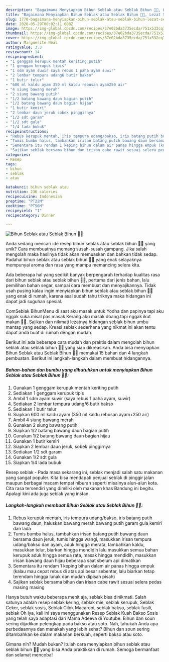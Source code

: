 ```yaml
---
description: "Bagaimana Menyiapkan Bihun Seblak atau Seblak Bihun 🍲🥘, Lezat Sekali"
title: "Bagaimana Menyiapkan Bihun Seblak atau Seblak Bihun 🍲🥘, Lezat Sekali"
slug: 1770-bagaimana-menyiapkan-bihun-seblak-atau-seblak-bihun-lezat-sekali
date: 2020-05-29T00:02:11.608Z
image: https://img-global.cpcdn.com/recipes/37e02bda3735ecda/751x532cq70/bihun-seblak-atau-seblak-bihun-🍲🥘-foto-resep-utama.jpg
thumbnail: https://img-global.cpcdn.com/recipes/37e02bda3735ecda/751x532cq70/bihun-seblak-atau-seblak-bihun-🍲🥘-foto-resep-utama.jpg
cover: https://img-global.cpcdn.com/recipes/37e02bda3735ecda/751x532cq70/bihun-seblak-atau-seblak-bihun-🍲🥘-foto-resep-utama.jpg
author: Marguerite Neal
ratingvalue: 3.3
reviewcount: 14
recipeingredient:
- "1 genggam kerupuk mentah keriting putih"
- "1 genggam kerupuk tipis"
- "1 sdm ayam suwir saya rebus 1 paha ayam suwir"
- "2 lembar tempura udang6 butir bakso"
- "1 butir telur"
- "600 ml kaldu ayam 350 ml kaldu rebusan ayam250 air"
- "4 siung bawang merah"
- "2 siung bawang putih"
- "1/2 batang bawang daun bagian putih"
- "1/2 batang bawang daun bagian hijau"
- "1 butir kemiri"
- "2 lembar daun jeruk sobek pinggirnya"
- "1/2 sdt garam"
- "1/2 sdt gula"
- "1/4 lada bubuk"
recipeinstructions:
- "Rebus kerupuk mentah, iris tempura udang/bakso, iris batang putih bawang daun, haluskan bawang merah bawang putih garam gula kemiri dan lada"
- "Tumis bumbu halus, tambahkan irisan batang putih bawang daun bersama daun jeruk, tumis hingga wangi, masukkan irisan tempura udang/bakso dan ayam, aduk hingga merata, tambahkan kaldu, masukkan telur, biarkan hingga mendidih lalu masukkan semua bahan kerupuk aduk hingga semua rata, masak hingga mendidih, masukkan irisan bawang daun hijau beberapa saat sbelum api dimatikan"
- "Sementara itu rendam 1 keping bihun dalam air panas hingga empuk (kalau mau cepat rebus di atas api besar sebentar, lalu biarkan tetap terendam hingga lunak dan mudah dipisah pisah)"
- "Sajikan seblak bersama bihun dan irisan cabe rawit sesuai selera pedas masing masing"
categories:
- Resep
tags:
- bihun
- seblak
- atau

katakunci: bihun seblak atau 
nutrition: 236 calories
recipecuisine: Indonesian
preptime: "PT22M"
cooktime: "PT56M"
recipeyield: "1"
recipecategory: Dinner

---
```



![Bihun Seblak atau Seblak Bihun 🍲🥘](https://img-global.cpcdn.com/recipes/37e02bda3735ecda/751x532cq70/bihun-seblak-atau-seblak-bihun-🍲🥘-foto-resep-utama.jpg)

Anda sedang mencari ide resep bihun seblak atau seblak bihun 🍲🥘 yang unik? Cara membuatnya memang susah-susah gampang. Jika salah mengolah maka hasilnya tidak akan memuaskan dan bahkan tidak sedap. Padahal bihun seblak atau seblak bihun 🍲🥘 yang enak selayaknya mempunyai aroma dan rasa yang mampu memancing selera kita.

Ada beberapa hal yang sedikit banyak berpengaruh terhadap kualitas rasa dari bihun seblak atau seblak bihun 🍲🥘, pertama dari jenis bahan, lalu pemilihan bahan segar, sampai cara membuat dan menyajikannya. Tidak usah pusing kalau ingin menyiapkan bihun seblak atau seblak bihun 🍲🥘 yang enak di rumah, karena asal sudah tahu triknya maka hidangan ini dapat jadi suguhan spesial.

ComSeblak BihunMenu di saat aku masak untuk Yodha dan papinya tapi aku nggak suka.misal pas masak Kerang.aku masak doang.tapi nggak ikut makan 🤣🤣. Sajikan dan nikmati lezatnya hidangan seblak bihun umbu mantap yang sedap. Kreasi seblak sederhana yang nikmat ini akan tentu dapat anda buat di rumah dengan mudah.


Berikut ini ada beberapa cara mudah dan praktis dalam mengolah bihun seblak atau seblak bihun 🍲🥘 yang siap dikreasikan. Anda bisa menyiapkan Bihun Seblak atau Seblak Bihun 🍲🥘 memakai 15 bahan dan 4 langkah pembuatan. Berikut ini langkah-langkah dalam membuat hidangannya.

<!--inarticleads1-->

##### Bahan-bahan dan bumbu yang dibutuhkan untuk menyiapkan Bihun Seblak atau Seblak Bihun 🍲🥘:

1. Gunakan 1 genggam kerupuk mentah keriting putih
1. Sediakan 1 genggam kerupuk tipis
1. Ambil 1 sdm ayam suwir (saya rebus 1 paha ayam, suwir)
1. Sediakan 2 lembar tempura udang/6 butir bakso
1. Sediakan 1 butir telur
1. Siapkan 600 ml kaldu ayam (350 ml kaldu rebusan ayam+250 air)
1. Ambil 4 siung bawang merah
1. Gunakan 2 siung bawang putih
1. Siapkan 1/2 batang bawang daun bagian putih
1. Gunakan 1/2 batang bawang daun bagian hijau
1. Gunakan 1 butir kemiri
1. Siapkan 2 lembar daun jeruk, sobek pinggirnya
1. Sediakan 1/2 sdt garam
1. Gunakan 1/2 sdt gula
1. Siapkan 1/4 lada bubuk


Resep seblak - Pada masa sekarang ini, seblak menjadi salah satu makanan yang sangat populer. Kita bisa mendapati penjual seblak di pinggir jalan maupun berbagai macam tempat hiburan seperti misalnya alun-alun kota. Cita rasa tersendiri yang dimiliki oleh makanan khas Bandung ini begitu. Apalagi kini ada juga seblak yang instan. 

<!--inarticleads2-->

##### Langkah-langkah membuat Bihun Seblak atau Seblak Bihun 🍲🥘:

1. Rebus kerupuk mentah, iris tempura udang/bakso, iris batang putih bawang daun, haluskan bawang merah bawang putih garam gula kemiri dan lada
1. Tumis bumbu halus, tambahkan irisan batang putih bawang daun bersama daun jeruk, tumis hingga wangi, masukkan irisan tempura udang/bakso dan ayam, aduk hingga merata, tambahkan kaldu, masukkan telur, biarkan hingga mendidih lalu masukkan semua bahan kerupuk aduk hingga semua rata, masak hingga mendidih, masukkan irisan bawang daun hijau beberapa saat sbelum api dimatikan
1. Sementara itu rendam 1 keping bihun dalam air panas hingga empuk (kalau mau cepat rebus di atas api besar sebentar, lalu biarkan tetap terendam hingga lunak dan mudah dipisah pisah)
1. Sajikan seblak bersama bihun dan irisan cabe rawit sesuai selera pedas masing masing


Hanya butuh waktu beberapa menit aja, seblak bisa dinikmati. Salah satunya adalah resep seblak kering, seblak mie, seblak kerupuk, Seblak Ceker, seblak sosis, Seblak Cilok Macaroni, seblak bakso, seblak fusili, seblak Oh iya, kali ini saya menggunakan Resep Seblak Kuah Bakso Sosis yang telah saya adaptasi dari Mama Adeeva di Youtube. Bihun dan soun sering dijadikan pelengkap pada bakso atau soto. Nah, tahukah Anda apa perbedaannya dan manakah yang lebih sehat? Bihun dan soun sering ditambahkan ke dalam makanan berkuah, seperti bakso atau soto. 

Gimana nih? Mudah bukan? Itulah cara menyiapkan bihun seblak atau seblak bihun 🍲🥘 yang bisa Anda praktikkan di rumah. Semoga bermanfaat dan selamat mencoba!
